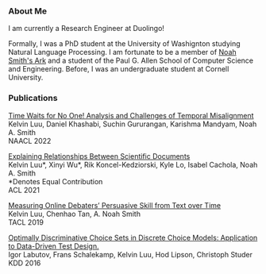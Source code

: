 ### About Me

I am currently a Research Engineer at Duolingo!

Formally, I was a PhD student at the University of Washignton studying Natural Language Processing. I am fortunate to be a member of [Noah Smith's Ark](https://noahs-ark.github.io/) and a student of the Paul G. Allen School of Computer Science and Engineering. Before, I was an undergraduate student at Cornell University.



### Publications ###

[Time Waits for No One! Analysis and Challenges of Temporal Misalignment](https://arxiv.org/pdf/2111.07408)  
Kelvin Luu, Daniel Khashabi, Suchin Gururangan, Karishma Mandyam, Noah A. Smith   
NAACL 2022

[Explaining Relationships Between Scientific Documents](https://aclanthology.org/2021.acl-long.166.pdf)  
Kelvin Luu\*, Xinyi Wu\*, Rik Koncel-Kedziorski, Kyle Lo, Isabel Cachola, Noah A. Smith   
\*Denotes Equal Contribution  
ACL 2021 

[Measuring Online Debaters’ Persuasive Skill from Text over Time](https://aclanthology.org/Q19-1031.pdf)  
Kelvin Luu, Chenhao Tan, A. Noah Smith  
TACL 2019

[Optimally Discriminative Choice Sets in Discrete Choice Models: Application to Data-Driven Test Design.](https://dl.acm.org/doi/pdf/10.1145/2939672.2939879)  
Igor Labutov, Frans Schalekamp, Kelvin Luu, Hod Lipson, Christoph Studer  
KDD 2016


